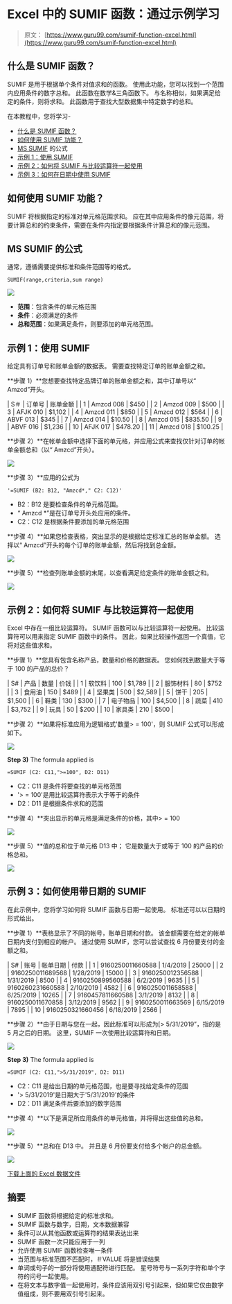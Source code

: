 # Excel 中的 SUMIF 函数：通过示例学习

> 原文： [https://www.guru99.com/sumif-function-excel.html](https://www.guru99.com/sumif-function-excel.html)

## 什么是 SUMIF 函数？

SUMIF 是用于根据单个条件对值求和的函数。 使用此功能，您可以找到一个范围内应用条件的数字总和。 此函数在数学&三角函数下。 与名称相似，如果满足给定的条件，则将求和。 此函数用于查找大型数据集中特定数字的总和。

在本教程中，您将学习-

*   [什么是 SUMIF 函数？](#6)
*   [如何使用 SUMIF 功能？](#1)
*   [MS SUMIF](#2) 的公式
*   [示例 1：使用 SUMIF](#3)
*   [示例 2：如何将 SUMIF 与比较运算符一起使用](#4)
*   [示例 3：如何在日期中使用 SUMIF](#5)

## 如何使用 SUMIF 功能？

SUMIF 将根据指定的标准对单元格范围求和。 应在其中应用条件的像元范围，将要计算总和的约束条件，需要在条件内指定要根据条件计算总和的像元范围。

## MS SUMIF 的公式

通常，遵循需要提供标准和条件范围等的格式。

```
SUMIF(range,criteria,sum range)
```

![](img/063d2b9f3c814c06fbfba0b13ffc0ff0.png)

*   **范围**：包含条件的单元格范围
*   **条件**：必须满足的条件
*   **总和范围**：如果满足条件，则要添加的单元格范围。

## 示例 1：使用 SUMIF

给定具有订单号和账单金额的数据表。 需要查找特定订单的账单金额之和。

**步骤 1）**您想要查找特定品牌订单的账单金额之和，其中订单号以“ Amzcd”开头。

| S＃ | 订单号 | 账单金额 |
| 1 | Amzcd 008 | $450 |
| 2 | Amzcd 009 | $500 |
| 3 | AFJK 010 | $1,102 |
| 4 | Amzcd 011 | $850 |
| 5 | Amzcd 012 | $564 |
| 6 | ABVF 013 | $345 |
| 7 | Amzcd 014 | $10.50 |
| 8 | Amzcd 015 | $835.50 |
| 9 | ABVF 016 | $1,236 |
| 10 | AFJK 017 | $478.20 |
| 11 | Amzcd 018 | $100.25 |

**步骤 2）**在帐单金额中选择下面的单元格，并应用公式来查找仅针对订单的帐单金额总和（以“ Amzcd”开头）。

![](img/7e7d397be6b3770021c37d4c7dcb3cf3.png)

**步骤 3）**应用的公式为

```
'=SUMIF (B2: B12, "Amzcd*," C2: C12)'
```

*   B2：B12 是要检查条件的单元格范围。
*   “ Amzcd *”是在订单号开头处应用的条件。
*   C2：C12 是根据条件要添加的单元格范围

**步骤 4）**如果您检查表格，突出显示的是根据给定标准汇总的账单金额。 选择以“ Amzcd”开头的每个订单的账单金额，然后将找到总金额。

![](img/44343f7f6600a7f2959356806a77c719.png)

**步骤 5）**检查列账单金额的末尾，以查看满足给定条件的账单金额之和。

[![](img/b5aabff7fe801a47a9579677ab94825d.png) ](/images/1/052819_1101_SUMIFfuncti4.jpg) 

## 示例 2：如何将 SUMIF 与比较运算符一起使用

Excel 中存在一组比较运算符。 SUMIF 函数可以与比较运算符一起使用。 比较运算符可以用来指定 SUMIF 函数中的条件。 因此，如果比较操作返回一个真值，它将对这些值求和。

**步骤 1）**您具有包含名称产品，数量和价格的数据表。 您如何找到数量大于等于 100 的产品的总价？

| S# | 产品 | 数量 | 价钱 |
| 1 | 软饮料 | 100 | $1,789 |
| 2 | 服饰材料 | 80 | $752 |
| 3 | 食用油 | 150 | $489 |
| 4 | 坚果类 | 500 | $2,589 |
| 5 | 饼干 | 205 | $1,500 |
| 6 | 鞋类 | 130 | $300 |
| 7 | 电子物品 | 100 | $4,500 |
| 8 | 蔬菜 | 410 | $3,752 |
| 9 | 玩具 | 50 | $200 |
| 10 | 家具类 | 210 | $500 |

**步骤 2）**如果将标准应用为逻辑格式'数量> = 100'，则 SUMIF 公式可以形成如下。

![](img/c92a69f09b5f831f6036440fbe6ebcfd.png)

**Step 3)** The formula applied is

```
=SUMIF (C2: C11,">=100", D2: D11)
```

*   C2：C11 是条件将要查找的单元格范围
*   '> = 100'是用比较运算符表示大于等于的条件
*   D2：D11 是根据条件求和的范围

**步骤 4）**突出显示的单元格是满足条件的价格，其中> = 100

![](img/1a5910d2650cd68a8ea03413a3b54c33.png)

**步骤 5）**值的总和位于单元格 D13 中； 它是数量大于或等于 100 的产品的价格总和。

![](img/ff32cacc95078c19e1fa4810abbcf4f8.png)

## 示例 3：如何使用带日期的 SUMIF

在此示例中，您将学习如何将 SUMIF 函数与日期一起使用。 标准还可以以日期的形式给出。

**步骤 1）**表格显示了不同的帐号，账单日期和付款。 该金额需要在给定的帐单日期内支付到相应的帐户。 通过使用 SUMIF，您可以尝试查找 6 月份要支付的金额之和。

| S# | 账号 | 帐单日期 | 付款 |
| 1 | 9160250011660588 | 1/4/2019 | 25000 |
| 2 | 9160250011689568 | 1/28/2019 | 15000 |
| 3 | 9160250012356588 | 1/31/2019 | 8500 |
| 4 | 9160250899560588 | 6/2/2019 | 9635 |
| 5 | 9160260231660588 | 2/10/2019 | 4582 |
| 6 | 9160250011658588 | 6/25/2019 | 10265 |
| 7 | 9160457811660588 | 3/1/2019 | 8132 |
| 8 | 9160250011670858 | 3/12/2019 | 9562 |
| 9 | 9160250011663569 | 6/15/2019 | 7895 |
| 10 | 9160250321660456 | 6/18/2019 | 2566 |

**步骤 2）**由于日期与您在一起，因此标准可以形成为[> 5/31/2019”，指的是 5 月之后的日期。 这里，SUMIF 一次使用比较运算符和日期。

![](img/53774bfd10d0ff8cc96cb93f25319351.png)

**Step 3)** The formula applied is

```
=SUMIF (C2: C11,">5/31/2019", D2: D11)
```

*   C2：C11 是给出日期的单元格范围，也是要寻找给定条件的范围
*   '> 5/31/2019'是日期大于'5/31/2019'的条件
*   D2：D11 满足条件后要添加的数字范围

**步骤 4）**以下是满足所应用条件的单元格值，并将得出这些值的总和。

![](img/b84f311ad0ca1f1d919eceef3b1ef124.png)

**步骤 5）**总和在 D13 中。 并且是 6 月份要支付给多个帐户的总金额。

![](img/ea9596397d4ebc48b7c11b39690d9b50.png)

[下载上面的 Excel 数据文件](https://drive.google.com/uc?export=download&id=1nnqbpSgH5eVIW2RJpKrwCfrk8foR08SL)

## 摘要

*   SUMIF 函数将根据给定的标准求和。
*   SUMIF 函数与数字，日期，文本数据兼容
*   条件可以从其他函数或运算符的结果表达出来
*   SUMIF 函数一次只能应用于一列
*   允许使用 SUMIF 函数检查唯一条件
*   当范围与标准范围不匹配时，＃VALUE 将是错误结果
*   单词或句子的一部分将使用通配符进行匹配。 星号符号与一系列字符和单个字符的问号一起使用。
*   在将文本与数字值一起使用时，条件应该用双引号引起来，但如果它仅由数字值组成，则不要用双引号引起来。